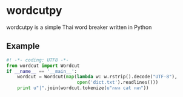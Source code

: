 wordcutpy
=========
wordcutpy is a simple Thai word breaker written in Python

Example
-------
```python
#! -*- coding: UTF8 -*-
from wordcut import Wordcut
if __name__ == '__main__':
    wordcut = Wordcut(map(lambda w: w.rstrip().decode("UTF-8"), 
                          open('dict.txt').readlines()))
    print u"|".join(wordcut.tokenize(u"กากา cat หมา"))
```

